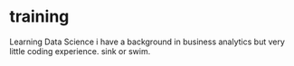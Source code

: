 # training
Learning Data Science
i have a background in business analytics but very little coding experience. sink or swim.
